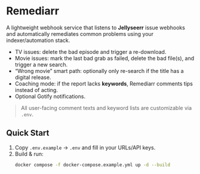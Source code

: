 # Remediarr

A lightweight webhook service that listens to **Jellyseerr** issue webhooks and
automatically remediates common problems using your indexer/automation stack.

- TV issues: delete the bad episode and trigger a re-download.
- Movie issues: mark the last bad grab as failed, delete the bad file(s), and trigger a new search.
- “Wrong movie” smart path: optionally only re-search if the title has a digital release.
- Coaching mode: if the report lacks **keywords**, Remediarr comments tips instead of acting.
- Optional Gotify notifications.

> All user-facing comment texts and keyword lists are customizable via `.env`.

## Quick Start

1. Copy `.env.example` → `.env` and fill in your URLs/API keys.
2. Build & run:
   ```bash
   docker compose -f docker-compose.example.yml up -d --build
